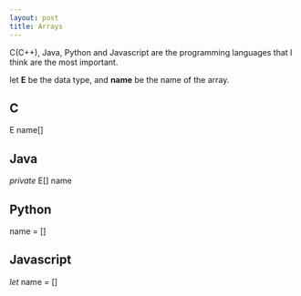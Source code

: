 ```yaml
---
layout: post
title: Arrays
---
```

C(C++), Java, Python and Javascript are the programming languages that I think are the most important.

let __E__ be the data type, and __name__ be the name of the array.

## C
E name[]
## Java
*private* E[] name
## Python
name = []
## Javascript
*let* name = []
<!--stackedit_data:
eyJoaXN0b3J5IjpbLTE4MzM0ODM4MjRdfQ==
-->